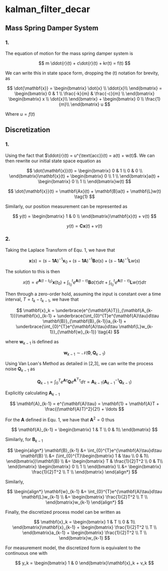 # kalman_filter_decar 

## Mass Spring Damper System
### 1.
The equation of motion for the mass spring damper system is

$$
m \ddot{r}(t) + c\dot{r}(t) + kr(t) = f(t)
$$

We can write this in state space form, dropping the (t) notation for
brevity, as 

$$
\dot{\mathbf{x}} = 
\begin{bmatrix}
\dot{x} \\
\ddot{x}\\
\end{bmatrix} =
\begin{bmatrix}
0 & 1 \\
\frac{-k}{m} & \frac{-c}{m} \\
\end{bmatrix}
\begin{bmatrix}
x \\
\dot{x}\\
\end{bmatrix} + 
\begin{bmatrix}
0 \\
\frac{1}{m}\\
\end{bmatrix}
u
$$

Where $u = f(t)$ 

## Discretization
### 1.

Using the fact that $\ddot{r}(t) = u^{\text{acc}}(t) = 
a(t) + w(t)$. We can then rewrite our initial state space equation
as

$$
\dot{\mathbf{x}}(t) = 
\begin{bmatrix}
0 & 1 \\
0 & 0 \\
\end{bmatrix}\mathbf{x}(t) + 
\begin{bmatrix}
0 \\
1 \\
\end{bmatrix}a(t)
+ 
\begin{bmatrix}
0 \\
1 \\
\end{bmatrix}w(t)
$$

$$
\dot{\mathbf{x}}(t) = \mathbf{Ax}(t) + \mathbf{B}a(t) + \mathbf{L}w(t) \tag{1}
$$

Similarly, our position measurement can be represented as

$$
y(t) = \begin{bmatrix}
1 & 0 \\
\end{bmatrix}\mathbf{x}(t) + v(t)
$$

$$
y(t) = \mathbf{Cx}(t) + v(t) \tag{2}
$$

### 2.
Taking the Laplace Transform of Equ. 1, we have that

$$
\mathbf{x}(s) = (s -\mathbf{1A})^{-1}\mathbf{x}_0 + (s -\mathbf{1A})^{-1}\mathbf{B}a(s) + (s -\mathbf{1A})^{-1}\mathbf{L}w(s) \tag{3}
$$

The solution to this is then 

$$
x(t) = e^{\mathbf{A}(t-t_0)}\mathbf{x}(t_0) + 
        \int_{t_0}^{t}e^{\mathbf{A}(t-\tau)}\mathbf{B}a(\tau)d\tau +
        \int_{t_0}^{t}e^{\mathbf{A}(t-\tau)}\mathbf{L}w(\tau)d\tau
$$

Then through a zero-order hold, assuming the input is constant over
a time interval, $T = t_{k}- t_{k-1}$, we have that

$$
\mathbf{x}_k = \underbrace{e^{\mathbf{A}T}}_{\mathbf{A_{k-1}}}\mathbf{x}_{k-1} +
    \underbrace{\int_{0}^{T}e^{\mathbf{A}\tau}d\tau \mathbf{B}}_{\mathbf{B}_{k-1}}a_{k-1}
    + \underbrace{\int_{0}^{T}e^{\mathbf{A}\tau}d\tau \mathbf{L}w_{k-1}}_{\mathbf{w}_{k-1}} \tag{4}
$$

where $\mathbf{w}_{k-1}$ is defined as

$$
\mathbf{w}_{k-1} \sim \mathcal{N}(\mathbf{0},\mathbf{Q}_{k-1}) \tag{5}
$$

Using Van Loan's Method as detailed in [2,3], we can write
the process noise $\mathbf{Q}_{k-1}$ as

$$
\mathbf{Q}_{k-1} = \int_{0}^{T}e^{\mathbf{A}\tau}\mathbf{Q}e^{\mathbf{A^{\top}}\tau}d\tau
    = \mathbf{A}_{k-1}(\mathbf{A}_{k-1}^{-1}\mathbf{Q}_{k-1})
$$

Explicitly calculating $\mathbf{A}_{k-1}$ 

$$
\mathbf{A}_{k-1} = e^{\mathbf{A}\tau} = \mathbf{1} + \mathbf{A}T + \frac{(\mathbf{A}T)^2}{2!} + \ldots
$$

For the $\mathbf{A}$ defined in Equ. 1, we have that $\mathbf{A}^2 = 0$ thus

$$
\mathbf{A}_{k-1} = 
\begin{bmatrix}
1 & T \\
0 & 1\\
\end{bmatrix}
$$

Similarly, for $\mathbf{B}_{k-1}$ 

$$
\begin{align*}
\mathbf{B}_{k-1} &= \int_{0}^{T}e^{\mathbf{A}\tau}d\tau \mathbf{B} \\
&=  (\int_{0}^{T}\begin{bmatrix}
1 & \tau \\
0 & 1\\
\end{bmatrix})\mathbf{B} \\
&= \begin{bmatrix}
T & \frac{1}{2}T^2 \\
0 & T\\
\end{bmatrix}
\begin{bmatrix}
0 \\
1 \\
\end{bmatrix} \\
&= 
\begin{bmatrix}
\frac{1}{2}T^2 \\
T \\
\end{bmatrix}
\end{align*}
$$

Similarly, 

$$
\begin{align*}
\mathbf{w}_{k-1} &= \int_{0}^{T}e^{\mathbf{A}\tau}d\tau \mathbf{L}w_{k-1} \\
&= \begin{bmatrix}
\frac{1}{2}T^2 \\
T \\
\end{bmatrix}w_{k-1}
\end{align*}
$$

Finally, the discretized process model can be written as

$$
\mathbf{x}_k = 
\begin{bmatrix}
1 & T \\
0 & 1\\
\end{bmatrix}\mathbf{x}_{k-1} +
\begin{bmatrix}
\frac{1}{2}T^2 \\
T \\
\end{bmatrix}a_{k-1} + 
\begin{bmatrix}
\frac{1}{2}T^2 \\
T \\
\end{bmatrix}w_{k-1}
$$

For measurement model, the discretized form is equivalent to the continuous one with

$$
y_k = \begin{bmatrix} 1 & 0 \end{bmatrix}\mathbf{x}_k + v_k
$$
